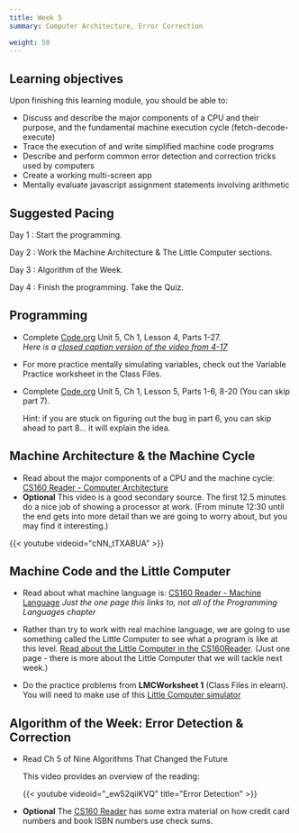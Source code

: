 ```yaml
---
title: Week 5
summary: Computer Architecture, Error Correction

weight: 50
---
```


## Learning objectives

Upon finishing this learning module, you should be able to:

* Discuss and describe the major components of a CPU and their purpose, and the fundamental machine execution cycle (fetch-decode-execute)
* Trace the execution of and write simplified machine code programs
* Describe and perform common error detection and correction tricks used by computers
* Create a working multi-screen app
* Mentally evaluate javascript assignment statements involving arithmetic

## Suggested Pacing

Day 1
: Start the programming.

Day 2
: Work the Machine Architecture & The Little Computer sections.

Day 3
: Algorithm of the Week.

Day 4
: Finish the programming. Take the Quiz.

## Programming

* Complete [Code.org](https://studio.code.org/home) Unit 5, Ch 1, Lesson 4, Parts 1-27.  
*Here is a [closed caption version of the video from 4-17](https://video.chemeketa.edu/media/CS+PrinciplesA+Intro+to+Variables+-+Part+2/1_thbj3njq)*

* For more practice mentally simulating variables, check out the Variable Practice worksheet in the Class Files.

* Complete [Code.org](https://studio.code.org/home) Unit 5, Ch 1, Lesson 5, Parts 1-6, 8-20 (You can skip part 7).

    Hint: if you are stuck on figuring out the bug in part 6, you can skip ahead to part 8... it will explain the idea.

## Machine Architecture & the Machine Cycle

* Read about the major components of a CPU and the machine cycle: [CS160 Reader - Computer Architecture](http://computerscience.chemeketa.edu/cs160Reader/ComputerArchitecture/index.html)
* **Optional** This video is a good secondary source. The first 12.5 minutes do a nice job of showing a processor
 at work. (From minute 12:30 until the end gets into more detail than we are going to worry about,
 but you may find it interesting.)

{{< youtube videoid="cNN_tTXABUA" >}}

## Machine Code and the Little Computer

* Read about what machine language is: [CS160 Reader - Machine Language](http://computerscience.chemeketa.edu/cs160Reader/ProgrammingLanguages/MachineLanguages.html)
*Just the one page this links to, not all of the Programming Languages chapter*

* Rather than try to work with real machine language, we are going to use something called the
Little Computer to see what a program is like at this level. [Read about the Little Computer
in the CS160Reader](http://computerscience.chemeketa.edu/cs160Reader/ProgrammingLanguages/LittleComputer1.html).
(Just one page - there is more about the Little Computer that we will tackle next week.)

* Do the practice problems from **LMCWorksheet 1** (Class Files in elearn). You will need to make
use of this [Little Computer simulator](http://computerscience.chemeketa.edu/cs160Reader/_static/littleComputer/littleComputer.html)

## Algorithm of the Week: Error Detection & Correction

* Read Ch 5 of Nine Algorithms That Changed the Future

    This video provides an overview of the reading:

    {{< youtube videoid="_ew52qiiKVQ" title="Error Detection" >}}

* **Optional** The [CS160 Reader](http://computerscience.chemeketa.edu/cs160Reader/NineAlgorithms/ErrorCorrection.html)
has some extra material on how credit card numbers and book ISBN numbers use check sums.
